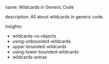 name: Wildcards in Generic Code

description: All about wildcards in generic code.

insights:
  - wildcards-vs-objects
  - using-unbounded-wildcards
  - upper-bounded-wildcards
  - using-lower-bounded-wildcards
  - wildcards-extras
 
